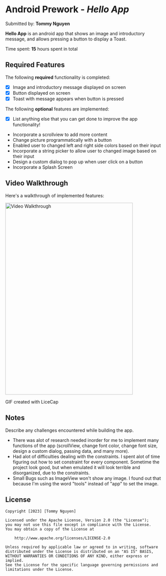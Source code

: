 # Android Prework - *Hello App*

Submitted by: **Tommy Nguyen**

**Hello App** is an android app that shows an image and introductory message, and allows pressing a button to display a Toast. 

Time spent: **15** hours spent in total

## Required Features

The following **required** functionality is completed:

* [x] Image and introductory message displayed on screen
* [x] Button displayed on screen
* [x] Toast with message appears when button is pressed 

The following **optional** features are implemented:

* [X] List anything else that you can get done to improve the app functionality!
- Incorporate a scrollview to add more content
- Change picture programmatically with a button
- Enabled user to changed left and right side colors based on their input
- Incorporate a string picker to allow user to changed image based on their input
- Design a custom dialog to pop up when user click on a button
- Incorporate a Splash Screen

## Video Walkthrough

Here's a walkthrough of implemented features:

<img src='AndroidWalkthrough.gif' title='Video Walkthrough' width='400' height='600' alt='Video Walkthrough' />

<!-- Replace this with whatever GIF tool you used! -->
GIF created with LiceCap  
<!-- Recommended tools:
[Kap](https://getkap.co/) for macOS
[ScreenToGif](https://www.screentogif.com/) for Windows
[peek](https://github.com/phw/peek) for Linux. -->

## Notes

Describe any challenges encountered while building the app.
- There was alot of research needed inorder for me to implement many functions of the app (scrollView, change font color, change font size, design a custom dialog, passing data, and many more).
- Had alot of difficulties dealing with the constraints. I spent alot of time figuring out how to set constraint for every component. Sometime the project look good, but when emulated it will look terrible and disorganized, due to the constraints.
- Small Bugs such as ImageView won't show any image. I found out that because I'm using the word "tools" instead of "app" to set the image.

## License

    Copyright [2023] [Tommy Nguyen]

    Licensed under the Apache License, Version 2.0 (the "License");
    you may not use this file except in compliance with the License.
    You may obtain a copy of the License at

        http://www.apache.org/licenses/LICENSE-2.0

    Unless required by applicable law or agreed to in writing, software
    distributed under the License is distributed on an "AS IS" BASIS,
    WITHOUT WARRANTIES OR CONDITIONS OF ANY KIND, either express or implied.
    See the License for the specific language governing permissions and
    limitations under the License.
